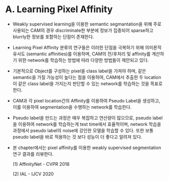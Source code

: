 # A. Learning Pixel Affinity

- Weakly supervised learning을 이용한 semantic segmantation을 위해 주로 사용되는 CAM의 경우 discriminate한 부분에 정보가 집중되어 sparse하고 blurrly한 정보를 포함하는 단점이 존재한다.
 
- Learning Pixel Affinity 분류의 연구들은 이러한 단점을 극복하기 위해  의미론적 유사도 (semantic affinities)를 이용하며, CAM의 전/후처리 및 affinity를 계산하기 위한 network를 학습하는 방법에 따라 다양한 방법들이 제안되고 있다. 

- 기본적으로 Object를 구성하는 pixel을 class label을 가져야 하며, 같은 semantic을 가질 가능성이 높다는 점을 이용하여, CAM에서 추출한 두 location이 같은 class label을 가지는지 판단할 수 있는 network를 학습하는 것을 목표로 한다. 

- CAM과 각 pixel location간의 Affinity를 이용하여 Pseudo Label을 생성하고, 이를 이용하여 segmentation을 수행하는 network를 학습한다. 

- Pseudo label을 만드는 과정은 매우 복잡하고 연산량이 많으므로, pseudo label을 이용하여 network를 학습하는게 test time에서 효율적이며, network 학습을 과정에서 pseudo label의 noise에 강인한 모델을 학습할 수 있다. 또한 보통 pseudo label을 바로 적용하는 것 보다 성능이 더 좋다고 알려져 있다.

- 본 chapter에서는 pixel affinity를 이용한 weakly supervised segmentation 연구 결과를 리뷰한다. 

    (1) AffinityNet - CVPR 2018
    
    (2) IAL - IJCV 2020